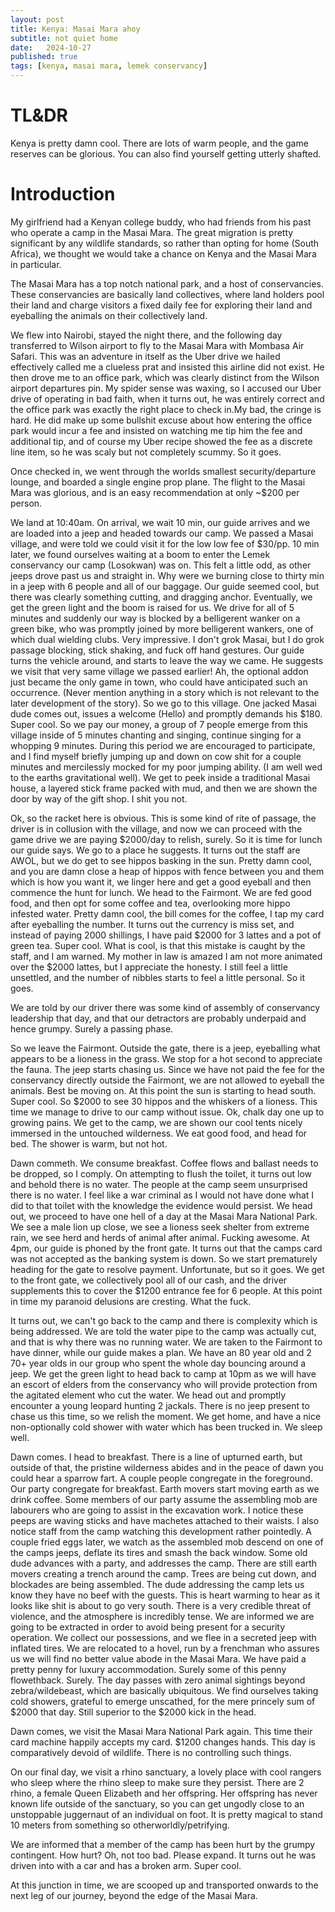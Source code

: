 ```yaml
---
layout: post
title: Kenya: Masai Mara ahoy
subtitle: not quiet home
date:   2024-10-27
published: true
tags: [kenya, masai mara, lemek conservancy]
---
```


# TL&DR

Kenya is pretty damn cool. There are lots of warm people, and the game reserves can be glorious. You can also find yourself getting utterly shafted.

# Introduction

My girlfriend had a Kenyan college buddy, who had friends from his past who operate a camp in the Masai Mara. The great migration is pretty significant by any wildlife standards, so rather than opting for home (South Africa), we thought we would take a chance on Kenya and the Masai Mara in particular.

The Masai Mara has a top notch national park, and a host of conservancies. These conservancies are basically land collectives, where land holders pool their land and charge visitors a fixed daily fee for exploring their land and eyeballing the animals on their collectively land.

We flew into Nairobi, stayed the night there, and the following day transferred to Wilson airport to fly to the Masai Mara with Mombasa Air Safari. This was an adventure in itself as the Uber drive we hailed effectively called me a clueless prat and insisted this airline did not exist. He then drove me to an office park, which was clearly distinct from the Wilson airport departures pin. My spider sense was waxing, so I accused our Uber drive of operating in bad faith, when it turns out, he was entirely correct and the office park was exactly the right place to check in.My bad, the cringe is hard. He did make up some bullshit excuse about how entering the office park would incur a fee and insisted on watching me tip him the fee and additional tip, and of course my Uber recipe showed the fee as a discrete line item, so he was scaly but not completely scummy. So it goes.

Once checked in, we went through the worlds smallest security/departure lounge, and boarded a single engine prop plane. The flight to the Masai Mara was glorious, and is an easy recommendation at only ~$200 per person.

We land at 10:40am. On arrival, we wait 10 min, our guide arrives and we are loaded into a jeep and headed towards our camp. We passed a Masai village, and were told we could visit it for the low low fee of $30/pp. 10 min later, we found ourselves waiting at a boom to enter the Lemek conservancy our camp (Losokwan) was on. This felt a little odd, as other jeeps drove past us and straight in. Why were we burning close to thirty min in a jeep with 6 people and all of our baggage. Our guide seemed cool, but there was clearly something cutting, and dragging anchor. Eventually, we get the green light and the boom is raised for us. We drive for all of 5 minutes and suddenly our way is blocked by a belligerent wanker on a green bike, who was promptly joined by more belligerent wankers, one of which dual wielding clubs. Very impressive. I don't grok Masai, but I do grok passage blocking, stick shaking, and fuck off hand gestures. Our guide turns the vehicle around, and starts to leave the way we came. He suggests we visit that very same village we passed earlier! Ah, the optional addon just became the only game in town, who could have anticipated such an occurrence. (Never mention anything in a story which is not relevant to the later development of the story). So we go to this village. One jacked Masai dude comes out, issues a welcome (Hello) and promptly demands his $180. Super cool. So we pay our money, a group of 7 people emerge from this village inside of 5 minutes chanting and singing, continue singing for a whopping 9 minutes. During this period we are encouraged to participate, and I find myself briefly jumping up and down on cow shit for a couple minutes and mercilessly mocked for my poor jumping ability. (I am well wed to the earths gravitational well). We get to peek inside a traditional Masai house, a layered stick frame packed with mud, and then we are shown the door by way of the gift shop. I shit you not.

Ok, so the racket here is obvious. This is some kind of rite of passage, the driver is in collusion with the village, and now we can proceed with the game drive we are paying $2000/day to relish, surely. So it is time for lunch our guide says. We go to a place he suggests. It turns out the staff are AWOL, but we do get to see hippos basking in the sun. Pretty damn cool, and you are damn close a heap of hippos with fence between you and them which is how you want it, we linger here and get a good eyeball and then commence the hunt for lunch. We head to the Fairmont. We are fed good food, and then opt for some coffee and tea, overlooking more hippo infested water. Pretty damn cool, the bill comes for the coffee, I tap my card after eyeballing the number. It turns out the currency is miss set, and instead of paying 2000 shillings, I have paid $2000 for 3 lattes and a pot of green tea. Super cool. What is cool, is that this mistake is caught by the staff, and I am warned. My mother in law is amazed I am not more animated over the $2000 lattes, but I appreciate the honesty. I still feel a little unsettled, and the number of nibbles starts to feel a little personal. So it goes.

We are told by our driver there was some kind of assembly of conservancy leadership that day, and that our detractors are probably underpaid and hence grumpy. Surely a passing phase.

So we leave the Fairmont. Outside the gate, there is a jeep, eyeballing what appears to be a lioness in the grass. We stop for a hot second to appreciate the fauna. The jeep starts chasing us. Since we have not paid the fee for the conservancy directly outside the Fairmont, we are not allowed to eyeball the animals. Best be moving on. At this point the sun is starting to head south. Super cool. So $2000 to see 30 hippos and the whiskers of a lioness. This time we manage to drive to our camp without issue. Ok, chalk day one up to growing pains. We get to the camp, we are shown our cool tents nicely immersed in the untouched wilderness. We eat good food, and head for bed. The shower is warm, but not hot.

Dawn commeth. We consume breakfast. Coffee flows and ballast needs to be dropped, so I comply. On attempting to flush the toilet, it turns out low and behold there is no water. The people at the camp seem unsurprised there is no water. I feel like a war criminal as I would not have done what I did to that toilet with the knowledge the evidence would persist. We head out, we proceed to have one hell of a day at the Masai Mara National Park. We see a male lion up close, we see a lioness seek shelter from extreme rain, we see herd and herds of animal after animal. Fucking awesome. At 4pm, our guide is phoned by the front gate. It turns out that the camps card was not accepted as the banking system is down. So we start prematurely heading for the gate to resolve payment. Unfortunate, but so it goes. We get to the front gate, we collectively pool all of our cash, and the driver supplements this to cover the $1200 entrance fee for 6 people. At this point in time my paranoid delusions are cresting. What the fuck.

It turns out, we can't go back to the camp and there is complexity which is being addressed. We are told the water pipe to the camp was actually cut, and that is why there was no running water. We are taken to the Fairmont to have dinner, while our guide makes a plan. We have an 80 year old and 2 70+ year olds in our group who spent the whole day bouncing around a jeep. We get the green light to head back to camp at 10pm as we will have an escort of elders from the conservancy who will provide protection from the agitated element who cut the water. We head out and promptly encounter a young leopard hunting 2 jackals. There is no jeep present to chase us this time, so we relish the moment. We get home, and have a nice non-optionally cold shower with water which has been trucked in. We sleep well.

Dawn comes. I head to breakfast. There is a line of upturned earth, but outside of that, the pristine wilderness abides and in the peace of dawn you could hear a sparrow fart. A couple people congregate in the foreground. Our party congregate for breakfast. Earth movers start moving earth as we drink coffee. Some members of our party assume the assembling mob are labourers who are going to assist in the excavation work. I notice these peeps are waving sticks and have machetes attached to their waists. I also notice staff from the camp watching this development rather pointedly. A couple fried eggs later, we watch as the assembled mob descend on one of the camps jeeps, deflate its tires and smash the back window. Some old dude advances with a party, and addresses the camp. There are still earth movers creating a trench around the camp. Trees are being cut down, and blockades are being assembled. The dude addressing the camp lets us know they have no beef with the guests. This is heart warming to hear as it looks like shit is about to go very south. There is a very credible threat of violence, and the atmosphere is incredibly tense. We are informed we are going to be extracted in order to avoid being present for a security operation. We collect our possessions, and we flee in a secreted jeep with inflated tires. We are relocated to a hovel, run by a frenchman who assures us we will find no better value abode in the Masai Mara. We have paid a pretty penny for luxury accommodation. Surely some of this penny flowethback. Surely.  The day passes with zero animal sightings beyond zebra/wildebeast, which are basically ubiquitous. We find ourselves taking cold showers, grateful to emerge unscathed, for the mere princely sum of $2000 that day. Still superior to the $2000 kick in the head.

Dawn comes, we visit the Masai Mara National Park again. This time their card machine happily accepts my card. $1200 changes hands. This day is comparatively devoid of wildlife. There is no controlling such things.

On our final day, we visit a rhino sanctuary, a lovely place with cool rangers who sleep where the rhino sleep to make sure they persist. There are 2 rhino, a female Queen Elizabeth and her offspring. Her offspring has never known life outside of the sanctuary, so you can get ungodly close to an unstoppable juggernaut of an individual on foot. It is pretty magical to stand 10 meters from something so otherworldly/petrifying.

We are informed that a member of the camp has been hurt by the grumpy contingent. How hurt? Oh, not too bad. Please expand. It turns out he was driven into with a car and has a broken arm. Super cool.

At this junction in time, we are scooped up and transported onwards to the next leg of our journey, beyond the edge of the Masai Mara.
